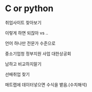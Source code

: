 # C or python 


취업사이트 찾아보기

이렇게 하면 되잖아 vs ..

언어 하나만 전문가 수준으로 

중소기업청
정부지원 사업
대한상공회

남하고 비교하지말기

선배취업 찾기

매트랩에 데이터넣으면 수식을 뱉음.(수치해석)
